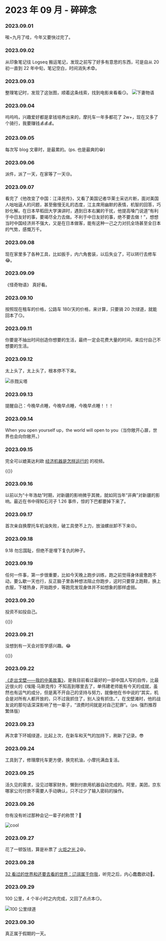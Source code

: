 # 2023 年 09 月 - 碎碎念


### 2023.09.01
唉~九月了哇，今年又要快过完了。

### 2023.09.02
从印象笔记往 Logseq 搬运笔记，发现之前写了好多有意思的东西，可是自从 20 初一直到 22 年中旬，笔记空白，时间消失术😨。

### 2023.09.03
整理笔记时，发现了这张图，顺着这条线索，找到电影来看看😏。
![下妻物语](https://image.ericzzz.com/2023/09/04/ed64ac24-89e1-4973-9e5a-3e18b76319c5.webp)

### 2023.09.04
呜呜呜，兴趣爱好都是拿钱培养出来的，摩托车一年多都花了 2w+，现在又多了个骑行，我要赚钱💰💰💰。

### 2023.09.05
每次写 blog 文章时，是最累的。(ps. 也是最爽的😁)

### 2023.09.06
派件，派了一天，在家等了一天😢。

### 2023.09.07
看完了《他改变了中国：江泽民传》，又看了美国记者华莱士采访片断，面对美国人咄咄逼人的问题，甚至傲慢无礼的态度，江主席用幽默的表情，机智的回答，巧妙化解。在日本早稻田大学演讲时，遇到日本右翼的干扰，他提高嗓门说道“有利于中日友好的事，要竭尽全力去做。不利于中日友好的事，绝不要去做！”，想想当时中国经济并不强大，又是在日本做客，能有这种一己之力对抗全场甚至全日本的气势，感慨万千。

### 2023.09.08
现在家里多了各种工具，比如扳手，内六角套装，以后失业了，可以转行去修车😂。

### 2023.09.09
《怪奇物语》 真好看。

### 2023.09.10
按照现在租车的价格，公路车 180/天的价格，来计算，只要骑 20 次绿道，就能回本了😏。

### 2023.09.11
你要是不抽出时间创造你想要的生活，最终一定会花费大量的时间，来应付自己不想要的生活。

### 2023.09.12
太上头了，太上头了，根本停不下来。

![杀戮尖塔](https://image.ericzzz.com/2023/09/13/0a91dd8d-ae02-45b0-b31f-ea8f4bdd930c.webp)

### 2023.09.13
提醒自己：今晚早点睡，今晚早点睡，今晚早点睡！！！

### 2023.09.14
When you open yourself up，the world will open to you（当你敞开心扉，世界也会向你敞开。）

### 2023.09.15
完全可以媲美达利欧 [经济机器是怎样运行的](https://www.youtube.com/watch?v=rFV7wdEX-Mo) 的视频。

{{<bilibili BV1e8411B7w7>}}

### 2023.09.16
以前以为“十年浩劫”时期，对新疆的影响微乎其微，就如同当年“非典”对新疆的影响。最近在书中得知石河子 1.26 事件，惊的下巴都要掉下来了。

### 2023.09.17
首次亲自换摩托车机油失败，破工具使不上力，放油螺丝卸不下来😣。

### 2023.09.18
9.18 勿忘国耻，但绝不是埋下复仇的种子。

### 2023.09.19
任何一件事，第一步很重要，比如今天晚上跑步训练，跑之前觉得身体疲惫跑不动，要么歇一天也行，反正脑子里各种想法阻止你跑步，这时只要穿上跑鞋，换上衣服，下楼热身，开始跑步，等跑完发现身体并不如想象的那样虚弱。

### 2023.09.20
投资不如投自己。

{{<bilibili BV16z4y167tz>}}

### 2023.09.21
没想到有一天会对哲学感兴趣。😂

{{<youtube ZXtjiWfy_Kg>}}

### 2023.09.22
[《走出戈壁——我的中美故事》](https://book.douban.com/subject/35520540/)，是我目前看过最好的一部中国人写的自传，比最近很火的《埃隆·马斯克传》不知高到哪里去了，单伟建老师能有今天的成就，虽然也有运气的成分，但是离不开自己的坚持与努力，就像他在书中说的“其实，机会是对所有人都开放的，只不过我抓住了，别人没有抓住。”，在戈壁滩时，他的战友说的那句话深深影响了他一辈子，“浪费时间就是对自己犯罪”。（ps. 强烈推荐繁体版）

### 2023.09.23
再次拿下环城绿道，比起上次，在新车和天气的加持下，刷新了记录。😎

### 2023.09.24
工具到了，修理摩托车更方便，换完机油，小摩托满血复活。

### 2023.09.25
活久见的需求，没见过哪家财务，懒到付款用机器自动完成的。阿里，美团，京东哪家公司付款不需要人手动确认，只不过少了输入密码的操作。

### 2023.09.26
你有没有听过那种会记一辈子的称赞？🤔

![cool](https://image.ericzzz.com/2023/09/26/a32a1e47-9075-44c7-9a8e-0e216dc38991.webp)

### 2023.09.27
花了一顿饭钱，算是补票了 [火炬之光 2](https://store.steampowered.com/app/200710/Torchlight_II/)😆。

### 2023.09.28
[32 看过的世界和还要去看的世界：辽阔属于你我](https://www.xiaoyuzhoufm.com/episode/647770e5a7ae68e38514b5e9)，听完之后，内心蠢蠢欲动😬。

### 2023.09.29
100 公里，4 个半小时之内完成，又回了点点本😏。

![100 公里绿道](https://image.ericzzz.com/2023/10/05/eba79ee6-97dd-48b8-8fab-67defc9a2a42.webp)

### 2023.09.30
真正属于假期的一天。
